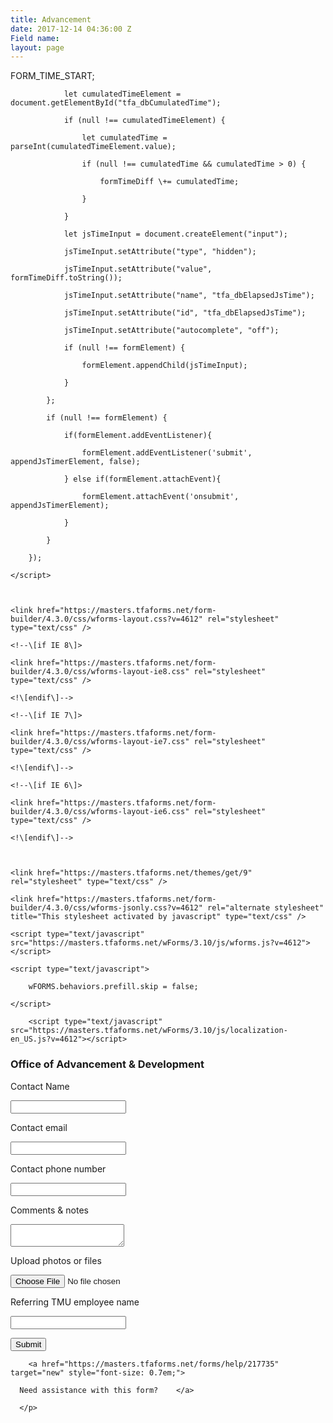 ```yaml
---
title: Advancement
date: 2017-12-14 04:36:00 Z
Field name: 
layout: page
---
```


FORM_TIME_START;

                let cumulatedTimeElement = document.getElementById("tfa_dbCumulatedTime");

                if (null !== cumulatedTimeElement) {

                    let cumulatedTime = parseInt(cumulatedTimeElement.value);

                    if (null !== cumulatedTime && cumulatedTime > 0) {

                        formTimeDiff \+= cumulatedTime;

                    }

                }

                let jsTimeInput = document.createElement("input");

                jsTimeInput.setAttribute("type", "hidden");

                jsTimeInput.setAttribute("value", formTimeDiff.toString());

                jsTimeInput.setAttribute("name", "tfa_dbElapsedJsTime");

                jsTimeInput.setAttribute("id", "tfa_dbElapsedJsTime");

                jsTimeInput.setAttribute("autocomplete", "off");

                if (null !== formElement) {

                    formElement.appendChild(jsTimeInput);

                }

            };

            if (null !== formElement) {

                if(formElement.addEventListener){

                    formElement.addEventListener('submit', appendJsTimerElement, false);

                } else if(formElement.attachEvent){

                    formElement.attachEvent('onsubmit', appendJsTimerElement);

                }

            }

        });

    </script>



    <link href="https://masters.tfaforms.net/form-builder/4.3.0/css/wforms-layout.css?v=4612" rel="stylesheet" type="text/css" />

    <!--\[if IE 8\]>

    <link href="https://masters.tfaforms.net/form-builder/4.3.0/css/wforms-layout-ie8.css" rel="stylesheet" type="text/css" />

    <!\[endif\]-->

    <!--\[if IE 7\]>

    <link href="https://masters.tfaforms.net/form-builder/4.3.0/css/wforms-layout-ie7.css" rel="stylesheet" type="text/css" />

    <!\[endif\]-->

    <!--\[if IE 6\]>

    <link href="https://masters.tfaforms.net/form-builder/4.3.0/css/wforms-layout-ie6.css" rel="stylesheet" type="text/css" />

    <!\[endif\]-->



    <link href="https://masters.tfaforms.net/themes/get/9" rel="stylesheet" type="text/css" />

    <link href="https://masters.tfaforms.net/form-builder/4.3.0/css/wforms-jsonly.css?v=4612" rel="alternate stylesheet" title="This stylesheet activated by javascript" type="text/css" />

    <script type="text/javascript" src="https://masters.tfaforms.net/wForms/3.10/js/wforms.js?v=4612"></script>

    <script type="text/javascript">

        wFORMS.behaviors.prefill.skip = false;

    </script>

        <script type="text/javascript" src="https://masters.tfaforms.net/wForms/3.10/js/localization-en_US.js?v=4612"></script>



<!-- FORM: BODY SECTION -->

<div class="wFormContainer" style="max-width: 900px; width:auto;" >



  <style type="text/css">

                #tfa_1,

                \*\[id^="tfa_1\["\] {

                    width: auto !important;

                }

                #tfa_1-D,

                \*\[id^="tfa_1\["\]\[class\~="field-container-D"\] {

                    width: auto !important;

                }

            

                #tfa_2,

                \*\[id^="tfa_2\["\] {

                    width: auto !important;

                }

                #tfa_2-D,

                \*\[id^="tfa_2\["\]\[class\~="field-container-D"\] {

                    width: auto !important;

                }

            

                #tfa_3,

                \*\[id^="tfa_3\["\] {

                    width: auto !important;

                }

                #tfa_3-D,

                \*\[id^="tfa_3\["\]\[class\~="field-container-D"\] {

                    width: auto !important;

                }

            

                #tfa_4,

                \*\[id^="tfa_4\["\] {

                    width: auto !important;

                }

                #tfa_4-D,

                \*\[id^="tfa_4\["\]\[class\~="field-container-D"\] {

                    width: auto !important;

                }

            

                #tfa_6-L,

                label\[id^="tfa_6\["\] {

                    width: auto !important;

                }

            

                #tfa_5,

                \*\[id^="tfa_5\["\] {

                    width: 560px !important;

                }

                #tfa_5-D,

                \*\[id^="tfa_5\["\]\[class\~="field-container-D"\] {

                    width: auto !important;

                }

            

                #tfa_5-L,

                label\[id^="tfa_5\["\] {

                    width: 320px !important;

                }

            

                #tfa_4,

                \*\[id^="tfa_4\["\] {

                    height: 100px

                }

                #tfa_4-D,

                \*\[id^="tfa_4\["\]\[class\~="field-container-D"\] {

                    height: auto !important;

                }

                #tfa_4-L,

                label\[id^="tfa_4\["\],

                \*\[id^="tfa_4\["\]\[id$="-L"\] {

                    height: auto !important;

                }

            </style><div class=""><div class="wForm" id="tfa_0-WRPR" dir="ltr">

<div class="codesection" id="code-tfa_0"></div>

<h3 class="wFormTitle" id="tfa_0-T">Office of Advancement &amp; Development</h3>

<form method="post" action="https://masters.tfaforms.net/responses/processor" class="hintsSide labelsAbove" id="tfa_0" enctype="multipart/form-data">

<div class="oneField field-container-D     " id="tfa_1-D">

<label id="tfa_1-L" for="tfa_1" class="label preField ">Contact Name</label><br><div class="inputWrapper"><input type="text" id="tfa_1" name="tfa_1" value="" placeholder="" title="Contact Name" class=""></div>

</div>

<div class="oneField field-container-D     " id="tfa_2-D">

<label id="tfa_2-L" for="tfa_2" class="label preField ">Contact email</label><br><div class="inputWrapper"><input type="text" id="tfa_2" name="tfa_2" value="" placeholder="" title="Contact email" class=""></div>

</div>

<div class="oneField field-container-D     " id="tfa_3-D">

<label id="tfa_3-L" for="tfa_3" class="label preField ">Contact phone number</label><br><div class="inputWrapper"><input type="text" id="tfa_3" name="tfa_3" value="" placeholder="" title="Contact phone number" class=""></div>

</div>

<div class="oneField field-container-D     " id="tfa_4-D">

<label id="tfa_4-L" for="tfa_4" class="label preField ">Comments &amp; notes</label><br><div class="inputWrapper"><textarea id="tfa_4" name="tfa_4" title="Comments &amp; notes" class=""></textarea></div>

</div>

<div class="oneField field-container-D     " id="tfa_6-D">

<label id="tfa_6-L" for="tfa_6" class="label preField ">Upload photos or files</label><br><div class="inputWrapper"><input type="file" id="tfa_6" name="tfa_6" size="" title="Upload photos or files" class=""></div>

</div>

<div class="oneField field-container-D     " id="tfa_5-D">

<label id="tfa_5-L" for="tfa_5" class="label preField ">Referring TMU employee name</label><br><div class="inputWrapper"><input type="text" id="tfa_5" name="tfa_5" value="" placeholder="" title="Referring TMU employee name" class=""></div>

</div>

<div class="actions" id="tfa_0-A"><input type="submit" class="primaryAction" value="Submit"></div>

<div style="clear:both"></div>

<input type="hidden" value="217735" name="tfa_dbFormId" id="tfa_dbFormId"><input type="hidden" value="" name="tfa_dbResponseId" id="tfa_dbResponseId"><input type="hidden" value="e893e6c6101d606e47a0274de7009c4c" name="tfa_dbControl" id="tfa_dbControl"><input type="hidden" value="6" name="tfa_dbVersionId" id="tfa_dbVersionId"><input type="hidden" value="" name="tfa_switchedoff" id="tfa_switchedoff">

</form>

</div></div>



  <p class="supportInfo" >

        <a href="https://masters.tfaforms.net/forms/help/217735" target="new" style="font-size: 0.7em;">

      Need assistance with this form?    </a>

      </p>



</div>